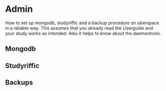 # Admin

How to set up mongodb, studyriffic and a backup procedure on uberspace in
a reliable way. This assumes that you already read the Userguide and your
study works as intended. Also it helps to know about the daemontools.

## Mongodb

## Studyriffic

## Backups

